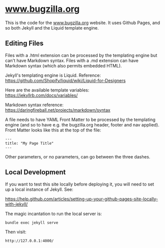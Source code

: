 # www.bugzilla.org #

This is the code for the www.bugzilla.org website. It uses Github Pages,
and so both Jekyll and the Liquid template engine.

## Editing Files ##

Files with a .html extension can be processed by the templating engine but
can't have Markdown syntax. Files with a .md extension can have Markdown
syntax (which also permits embedded HTML).

Jekyll's templating engine is Liquid. Reference:
https://github.com/Shopify/liquid/wiki/Liquid-for-Designers

Here are the available template variables:
https://jekyllrb.com/docs/variables/

Markdown syntax reference:
https://daringfireball.net/projects/markdown/syntax

A file needs to have YAML Front Matter to be processed by the templating
engine (and so to have e.g. the bugzilla.org header, footer and nav applied).
Front Matter looks like this at the top of the file:

```
---
title: "My Page Title"
---
```

Other parameters, or no parameters, can go between the three dashes.
 
## Local Development ##

If you want to test this site locally before deploying it, you will need to
set up a local instance of Jekyll. See:

https://help.github.com/articles/setting-up-your-github-pages-site-locally-with-jekyll/

The magic incantation to run the local server is:

`bundle exec jekyll serve`

Then visit:

`http://127.0.0.1:4000/`

